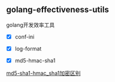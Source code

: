 ## golang-effectiveness-utils
golang开发效率工具

- [X] conf-ini
- [X] log-format
- [X] md5-hmac-sha1


[md5-sha1-hmac_sha1加密区别](https://www.cnblogs.com/fireway/p/5860622.html)
